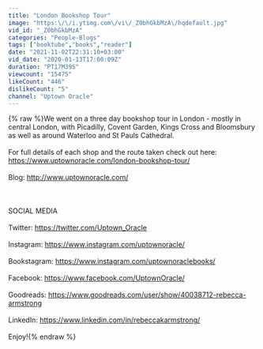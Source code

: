 ```yaml
---
title: "London Bookshop Tour"
image: "https:\/\/i.ytimg.com\/vi\/_Z0bhGkbMzA\/hqdefault.jpg"
vid_id: "_Z0bhGkbMzA"
categories: "People-Blogs"
tags: ["booktube","books","reader"]
date: "2021-11-02T22:31:10+03:00"
vid_date: "2020-01-13T17:00:09Z"
duration: "PT17M39S"
viewcount: "15475"
likeCount: "446"
dislikeCount: "5"
channel: "Uptown Oracle"
---
```

{% raw %}We went on a three day bookshop tour in London - mostly in central London, with Picadilly, Covent Garden, Kings Cross and Bloomsbury as well as around Waterloo and St Pauls Cathedral. <br /><br />For full details of each shop and the route taken check out here: <a rel="nofollow" target="blank" href="https://www.uptownoracle.com/london-bookshop-tour/">https://www.uptownoracle.com/london-bookshop-tour/</a><br /><br />Blog: <a rel="nofollow" target="blank" href="http://www.uptownoracle.com/">http://www.uptownoracle.com/</a><br /><br /> <br /><br /> SOCIAL MEDIA<br /><br /> Twitter:  <a rel="nofollow" target="blank" href="https://twitter.com/Uptown_Oracle">https://twitter.com/Uptown_Oracle</a><br /><br /> Instagram: <a rel="nofollow" target="blank" href="https://www.instagram.com/uptownoracle/">https://www.instagram.com/uptownoracle/</a><br /><br /> Bookstagram: <a rel="nofollow" target="blank" href="https://www.instagram.com/uptownoraclebooks/">https://www.instagram.com/uptownoraclebooks/</a><br /><br /> Facebook: <a rel="nofollow" target="blank" href="https://www.facebook.com/UptownOracle/">https://www.facebook.com/UptownOracle/</a><br /><br /> Goodreads: <a rel="nofollow" target="blank" href="https://www.goodreads.com/user/show/40038712-rebecca-armstrong">https://www.goodreads.com/user/show/40038712-rebecca-armstrong</a><br /><br /> LinkedIn: <a rel="nofollow" target="blank" href="https://www.linkedin.com/in/rebeccakarmstrong/">https://www.linkedin.com/in/rebeccakarmstrong/</a> <br /><br /> Enjoy!{% endraw %}
